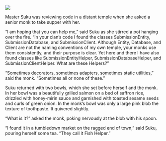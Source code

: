 ![](/pages/case-155/yum.jpg)

Master Suku was reviewing code in a distant temple when she
asked a senior monk to take supper with her.

“I am hoping that you can help me,” said Suku as she stirred
a pot hanging over the fire.  “In your clan’s code I found
the classes SubmissionEntity, SubmissionDatabase, and
SubmissionClient.  Although Entity, Database, and
Client are not the naming conventions of my own temple,
your monks use them consistently, and their purpose is
clear.  Yet here and there I have also found classes like
SubmissionEntityHelper, SubmissionDatabaseHelper, and
SubmissionClientHelper.  What are these Helpers?”

“Sometimes decorators, sometimes adapters, sometimes static
utilities,” said the monk.  “Sometimes all or none of these.”

Suku returned with two bowls, which she set before herself
and the monk.  In her bowl was a beautifully grilled salmon
on a bed of saffron rice, drizzled with honey-mirin sauce
and garnished with toasted sesame seeds and curls of green
onion.  In the monk’s bowl was only a large pink blob the
texture of toothpaste.  It quivered slightly.

“What is it?” asked the monk, poking nervously at the blob
with his spoon.

“I found it in a tumbledown market on the ragged end of
town,” said Suku, pouring herself some tea.  “They call it
Fish Helper.”

